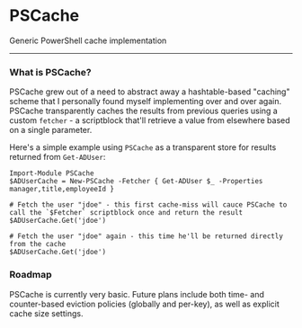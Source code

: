 # PSCache
Generic PowerShell cache implementation

----

### What is PSCache?

PSCache grew out of a need to abstract away a hashtable-based "caching" scheme that I personally found myself implementing over and over again. PSCache transparently caches the results from previous queries using a custom `fetcher` - a scriptblock that'll retrieve a value from elsewhere based on a single parameter.

Here's a simple example using `PSCache` as a transparent store for results returned from `Get-ADUser`:

    Import-Module PSCache
    $ADUserCache = New-PSCache -Fetcher { Get-ADUser $_ -Properties manager,title,employeeId }

    # Fetch the user "jdoe" - this first cache-miss will cauce PSCache to call the `$Fetcher` scriptblock once and return the result
    $ADUserCache.Get('jdoe')
    
    # Fetch the user "jdoe" again - this time he'll be returned directly from the cache
    $ADUserCache.Get('jdoe')
    
### Roadmap

PSCache is currently very basic. Future plans include both time- and counter-based eviction policies (globally and per-key), as well as explicit cache size settings.
